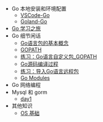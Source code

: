 <!-- _sidebar.md -->

- Go 本地安装和环境配置
  - [VSCode-Go](Go-local-environment-setting/VSCode-Go.md)
  - [Goland-Go](Go-local-environment-setting/Goland-Go.md)
- [Go 学习之旅](A-tour-of-Go/README.md)
- Go 细节闲话
   - [Go语言包的基本概念](Go-details/Packages.md)
   - [GOPATH](Go-details/GOPATH.md)
   - [练习：Go语言自定义包_GOPATH](Go-details/Define-import-packages-byGOPATH.md)
   - [Go源码编译过程](Go-details/Go-compile.md)
   - [练习：导入Go语言远程包](Go-details/Import-remote-pakcages.md)
   - [Go Modules](Go-details/Go-Modules.md)
- Go 网络编程
- Mysql 和 gorm
   - [day1](Mysql&gorm/day1.md)
- 其他知识
   - [OS 基础](other/OS.md)
